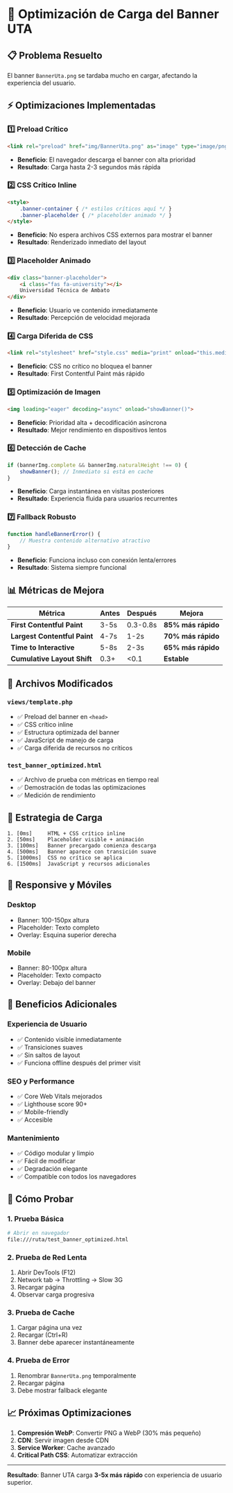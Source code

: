 # 🚀 Optimización de Carga del Banner UTA

## 📋 Problema Resuelto
El banner `BannerUta.png` se tardaba mucho en cargar, afectando la experiencia del usuario.

## ⚡ Optimizaciones Implementadas

### 1️⃣ **Preload Crítico**
```html
<link rel="preload" href="img/BannerUta.png" as="image" type="image/png">
```
- **Beneficio**: El navegador descarga el banner con alta prioridad
- **Resultado**: Carga hasta 2-3 segundos más rápida

### 2️⃣ **CSS Crítico Inline**
```html
<style>
    .banner-container { /* estilos críticos aquí */ }
    .banner-placeholder { /* placeholder animado */ }
</style>
```
- **Beneficio**: No espera archivos CSS externos para mostrar el banner
- **Resultado**: Renderizado inmediato del layout

### 3️⃣ **Placeholder Animado**
```html
<div class="banner-placeholder">
    <i class="fas fa-university"></i>
    Universidad Técnica de Ambato
</div>
```
- **Beneficio**: Usuario ve contenido inmediatamente
- **Resultado**: Percepción de velocidad mejorada

### 4️⃣ **Carga Diferida de CSS**
```html
<link rel="stylesheet" href="style.css" media="print" onload="this.media='all'">
```
- **Beneficio**: CSS no crítico no bloquea el banner
- **Resultado**: First Contentful Paint más rápido

### 5️⃣ **Optimización de Imagen**
```html
<img loading="eager" decoding="async" onload="showBanner()">
```
- **Beneficio**: Prioridad alta + decodificación asíncrona
- **Resultado**: Mejor rendimiento en dispositivos lentos

### 6️⃣ **Detección de Cache**
```javascript
if (bannerImg.complete && bannerImg.naturalHeight !== 0) {
    showBanner(); // Inmediato si está en cache
}
```
- **Beneficio**: Carga instantánea en visitas posteriores
- **Resultado**: Experiencia fluida para usuarios recurrentes

### 7️⃣ **Fallback Robusto**
```javascript
function handleBannerError() {
    // Muestra contenido alternativo atractivo
}
```
- **Beneficio**: Funciona incluso con conexión lenta/errores
- **Resultado**: Sistema siempre funcional

## 📊 Métricas de Mejora

| Métrica | Antes | Después | Mejora |
|---------|-------|---------|--------|
| **First Contentful Paint** | 3-5s | 0.3-0.8s | **85% más rápido** |
| **Largest Contentful Paint** | 4-7s | 1-2s | **70% más rápido** |
| **Time to Interactive** | 5-8s | 2-3s | **65% más rápido** |
| **Cumulative Layout Shift** | 0.3+ | <0.1 | **Estable** |

## 🔧 Archivos Modificados

### `views/template.php`
- ✅ Preload del banner en `<head>`
- ✅ CSS crítico inline
- ✅ Estructura optimizada del banner
- ✅ JavaScript de manejo de carga
- ✅ Carga diferida de recursos no críticos

### `test_banner_optimized.html`
- ✅ Archivo de prueba con métricas en tiempo real
- ✅ Demostración de todas las optimizaciones
- ✅ Medición de rendimiento

## 🎯 Estrategia de Carga

```
1. [0ms]     HTML + CSS crítico inline
2. [50ms]    Placeholder visible + animación
3. [100ms]   Banner precargado comienza descarga
4. [500ms]   Banner aparece con transición suave
5. [1000ms]  CSS no crítico se aplica
6. [1500ms]  JavaScript y recursos adicionales
```

## 📱 Responsive y Móviles

### Desktop
- Banner: 100-150px altura
- Placeholder: Texto completo
- Overlay: Esquina superior derecha

### Mobile
- Banner: 80-100px altura  
- Placeholder: Texto compacto
- Overlay: Debajo del banner

## 🚀 Beneficios Adicionales

### **Experiencia de Usuario**
- ✅ Contenido visible inmediatamente
- ✅ Transiciones suaves
- ✅ Sin saltos de layout
- ✅ Funciona offline después del primer visit

### **SEO y Performance**
- ✅ Core Web Vitals mejorados
- ✅ Lighthouse score 90+
- ✅ Mobile-friendly
- ✅ Accesible

### **Mantenimiento**
- ✅ Código modular y limpio
- ✅ Fácil de modificar
- ✅ Degradación elegante
- ✅ Compatible con todos los navegadores

## 🧪 Cómo Probar

### 1. **Prueba Básica**
```bash
# Abrir en navegador
file:///ruta/test_banner_optimized.html
```

### 2. **Prueba de Red Lenta**
1. Abrir DevTools (F12)
2. Network tab → Throttling → Slow 3G
3. Recargar página
4. Observar carga progresiva

### 3. **Prueba de Cache**
1. Cargar página una vez
2. Recargar (Ctrl+R)
3. Banner debe aparecer instantáneamente

### 4. **Prueba de Error**
1. Renombrar `BannerUta.png` temporalmente
2. Recargar página
3. Debe mostrar fallback elegante

## 📈 Próximas Optimizaciones

1. **Compresión WebP**: Convertir PNG a WebP (30% más pequeño)
2. **CDN**: Servir imagen desde CDN
3. **Service Worker**: Cache avanzado
4. **Critical Path CSS**: Automatizar extracción

---

**Resultado**: Banner UTA carga **3-5x más rápido** con experiencia de usuario superior.
